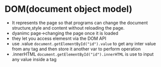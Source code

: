 # DOM(document object model)
- It represents the page so that programs can change the document structure,style and content without reloading the page.
- dyanimc page->changing the page once it is loaded
- they let you access elemesnt via the DOM API
- use .value ```document.getElementById("id").value``` to get any  inter value from any tag and then store it another var to perform operation
- .innerHTML ```document.getElementById("id").innerHTML``` is use to input any value inside a tag 